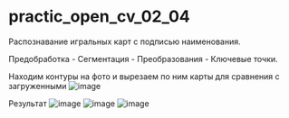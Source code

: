 # practic_open_cv_02_04
Распознавание игральных карт с подписью наименования.

Предобработка - Сегментация - Преобразования - Ключевые точки.

Находим контуры на фото и вырезаем по ним карты для сравнения с загруженными
![image](https://github.com/leha123456789/practic_open_cv_02_04/assets/19330391/b6354bf4-6de6-4a31-9bed-8c6c6499f529)

Результат
![image](https://github.com/leha123456789/practic_open_cv_02_04/assets/19330391/83152cfc-0d02-4e03-9385-75c8a37eec2a)
![image](https://github.com/leha123456789/practic_open_cv_02_04/assets/19330391/b0447bf1-da37-420b-adee-e1cd5ca9ecce)
![image](https://github.com/leha123456789/practic_open_cv_02_04/assets/19330391/8ac1df1c-0b59-40bd-bccf-98816a84b867)
